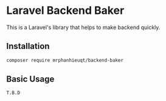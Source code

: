 # Laravel Backend Baker
This is a Laravel's library that helps to make backend quickly.

## Installation

```sh
composer require mrphanhieuqt/backend-baker
```

## Basic Usage

```sh
T.B.D
```
